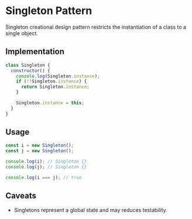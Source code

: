 # Singleton Pattern

Singleton creational design pattern restricts the instantiation of a class to a single object.

## Implementation

```js
class Singleton {
  constructor() {
    console.log(Singleton.instance);
    if (!!Singleton.instance) {
      return Singleton.instance;
    }

    Singleton.instance = this;
  }
}
```

## Usage

```js
const i = new Singleton();
const j = new Singleton();

console.log(i); // Singleton {}
console.log(j); // Singleton {}

console.log(i === j); // true
```

## Caveats

- Singletons represent a global state and may reduces testability.
